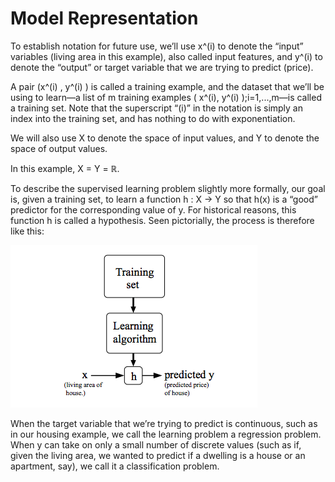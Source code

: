 # Model Representation

To establish notation for future use, we’ll use x^(i) to denote the “input” variables (living area in this example), also called input features, 
and y^(i) to denote the “output” or target variable that we are trying to predict (price). 

A pair (x^(i) , y^(i) ) is called a training example, and the dataset that we’ll be using to learn—a list of m training examples
( x^(i), y^(i) );i=1,...,m—is called a training set. Note that the superscript “(i)” in the notation is simply an index into the training set, and has nothing to do with exponentiation. 

We will also use X to denote the space of input values, and Y to denote the space of output values. 

In this example, X = Y = ℝ. 

To describe the supervised learning problem slightly more formally, our goal is, given a training set, to learn a function h : X → Y so that h(x) is a “good” predictor for the corresponding value of y. 
For historical reasons, this function h is called a hypothesis. Seen pictorially, the process is therefore like this:

![Training Set](Training_Set.png)

When the target variable that we’re trying to predict is continuous, such as in our housing example, we call the learning problem a regression problem. 
When y can take on only a small number of discrete values (such as if, given the living area, we wanted to predict if a dwelling is a house or an apartment, say), we call it a classification problem.
